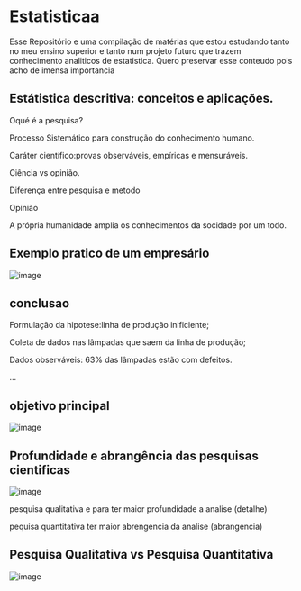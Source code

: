 # Estatisticaa
Esse Repositório e uma compilação de matérias que estou estudando tanto no meu ensino superior e tanto num projeto futuro que trazem conhecimento analiticos de estatistica. Quero preservar esse conteudo pois acho de imensa importancia


Estátistica descritiva: conceitos e aplicações.
---
Oqué é a pesquisa? 

Processo Sistemático para construção do conhecimento humano.

Caráter científico:provas observáveis, empíricas e mensuráveis.

Ciência vs opinião.




Diferença entre pesquisa e metodo



Opinião


A própria humanidade amplia os conhecimentos da socidade por um todo.

Exemplo pratico de um empresário 
---
![image](https://github.com/leandroyoo/Estatisticaa/assets/94478634/c8d47168-23aa-491f-980e-a2ec12edf1f8)


conclusao
---
  Formulação da hipotese:linha de produção inificiente;

  Coleta de dados nas lâmpadas que saem da linha de produção;

  Dados observáveis: 63% das lâmpadas estão com defeitos.



...


objetivo principal 
----
![image](https://github.com/leandroyoo/Estatisticaa/assets/94478634/62b992b2-f8e9-4cab-8f66-e735d481d4b2)



Profundidade e abrangência das pesquisas cientificas
---

![image](https://github.com/leandroyoo/Estatisticaa/assets/94478634/1a9f642c-fa18-46e6-ad3f-87b124305b7d)





pesquisa qualitativa e para ter maior profundidade a analise (detalhe)


pequisa quantitativa ter maior  abrengencia da analise (abrangencia)








Pesquisa Qualitativa vs Pesquisa Quantitativa
---

![image](https://github.com/leandroyoo/Estatisticaa/assets/94478634/8950f32e-7beb-426a-a3f2-9d00b2e8c2ec)




